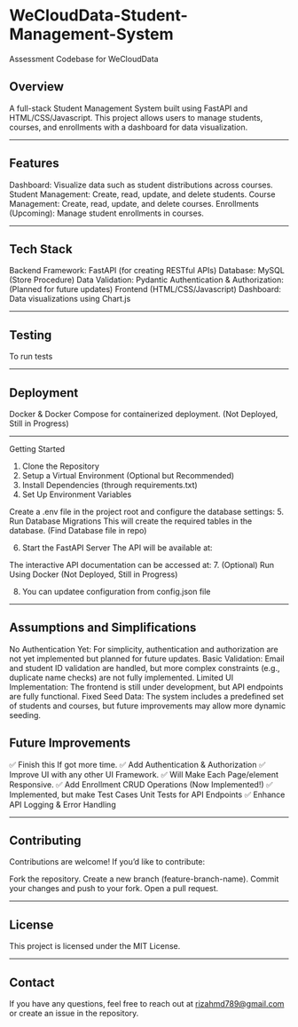 # WeCloudData-Student-Management-System
Assessment Codebase for WeCloudData


## Overview
A full-stack Student Management System built using FastAPI and HTML/CSS/Javascript. This project allows users to manage students, courses, and enrollments with a dashboard for data visualization.

---


## Features

Dashboard: Visualize data such as student distributions across courses.
Student Management: Create, read, update, and delete students.
Course Management: Create, read, update, and delete courses.
Enrollments (Upcoming): Manage student enrollments in courses.

---


## Tech Stack

Backend
Framework: FastAPI (for creating RESTful APIs)
Database: MySQL (Store Procedure)
Data Validation: Pydantic
Authentication & Authorization: (Planned for future updates)
Frontend (HTML/CSS/Javascript)
Dashboard: Data visualizations using Chart.js

---


## Testing
To run tests

---


## Deployment
Docker & Docker Compose for containerized deployment. (Not Deployed, Still in Progress)

---


Getting Started
1. Clone the Repository
2. Setup a Virtual Environment (Optional but Recommended)
3. Install Dependencies (through requirements.txt)
4. Set Up Environment Variables

Create a .env file in the project root and configure the database settings:
5. Run Database Migrations
    This will create the required tables in the database. (Find Database file in repo)

6. Start the FastAPI Server
    The API will be available at:

The interactive API documentation can be accessed at:
7. (Optional) Run Using Docker (Not Deployed, Still in Progress)


8. You can updatee configuration from config.json file


---


## Assumptions and Simplifications
No Authentication Yet: For simplicity, authentication and authorization are not yet implemented but planned for future updates.
Basic Validation: Email and student ID validation are handled, but more complex constraints (e.g., duplicate name checks) are not fully implemented.
Limited UI Implementation: The frontend is still under development, but API endpoints are fully functional.
Fixed Seed Data: The system includes a predefined set of students and courses, but future improvements may allow more dynamic seeding.




## Future Improvements
✅ Finish this If got more time.
✅ Add Authentication & Authorization
✅ Improve UI with any other UI Framework.
✅ Will Make Each Page/element Responsive.
✅ Add Enrollment CRUD Operations (Now Implemented!)
✅ Implemented, but make Test Cases Unit Tests for API Endpoints
✅ Enhance API Logging & Error Handling

---


## Contributing
Contributions are welcome! If you’d like to contribute:

Fork the repository.
Create a new branch (feature-branch-name).
Commit your changes and push to your fork.
Open a pull request.

---


## License
This project is licensed under the MIT License.

---


## Contact
If you have any questions, feel free to reach out at rizahmd789@gmail.com or create an issue in the repository.